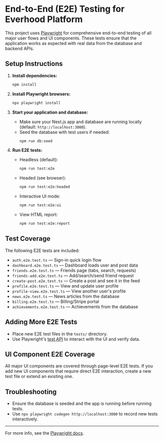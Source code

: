 # End-to-End (E2E) Testing for Everhood Platform

This project uses [Playwright](https://playwright.dev/) for comprehensive end-to-end testing of all major user flows and UI components. These tests ensure that the application works as expected with real data from the database and backend APIs.

## Setup Instructions

1. **Install dependencies:**
   ```sh
   npm install
   ```

2. **Install Playwright browsers:**
   ```sh
   npx playwright install
   ```

3. **Start your application and database:**
   - Make sure your Next.js app and database are running locally (default: `http://localhost:3000`).
   - Seed the database with test users if needed:
     ```sh
     npm run db:seed
     ```

4. **Run E2E tests:**
   - Headless (default):
     ```sh
     npm run test:e2e
     ```
   - Headed (see browser):
     ```sh
     npm run test:e2e:headed
     ```
   - Interactive UI mode:
     ```sh
     npm run test:e2e:ui
     ```
   - View HTML report:
     ```sh
     npm run test:e2e:report
     ```

## Test Coverage

The following E2E tests are included:

- `auth.e2e.test.ts` — Sign-in quick login flow
- `dashboard.e2e.test.ts` — Dashboard loads user and post data
- `friends.e2e.test.ts` — Friends page (tabs, search, requests)
- `friends-add.e2e.test.ts` — Add/search/send friend request
- `create-post.e2e.test.ts` — Create a post and see it in the feed
- `profile.e2e.test.ts` — View and update user profile
- `profile-view.e2e.test.ts` — View another user's profile
- `news.e2e.test.ts` — News articles from the database
- `billing.e2e.test.ts` — Billing/Stripe portal
- `achievements.e2e.test.ts` — Achievements from the database

## Adding More E2E Tests
- Place new E2E test files in the `tests/` directory.
- Use Playwright's [test API](https://playwright.dev/docs/test-api-testing) to interact with the UI and verify data.

## UI Component E2E Coverage
All major UI components are covered through page-level E2E tests. If you add new UI components that require direct E2E interaction, create a new test file or extend an existing one.

## Troubleshooting
- Ensure the database is seeded and the app is running before running tests.
- Use `npx playwright codegen http://localhost:3000` to record new tests interactively.

---

For more info, see the [Playwright docs](https://playwright.dev/docs/intro).
